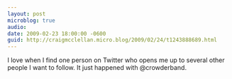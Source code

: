 ```yaml
---
layout: post
microblog: true
audio: 
date: 2009-02-23 18:00:00 -0600
guid: http://craigmcclellan.micro.blog/2009/02/24/t1243888689.html
---
```

I love when I find one person on Twitter who opens me up to several other people I want to follow.  It just happened with @crowderband.
